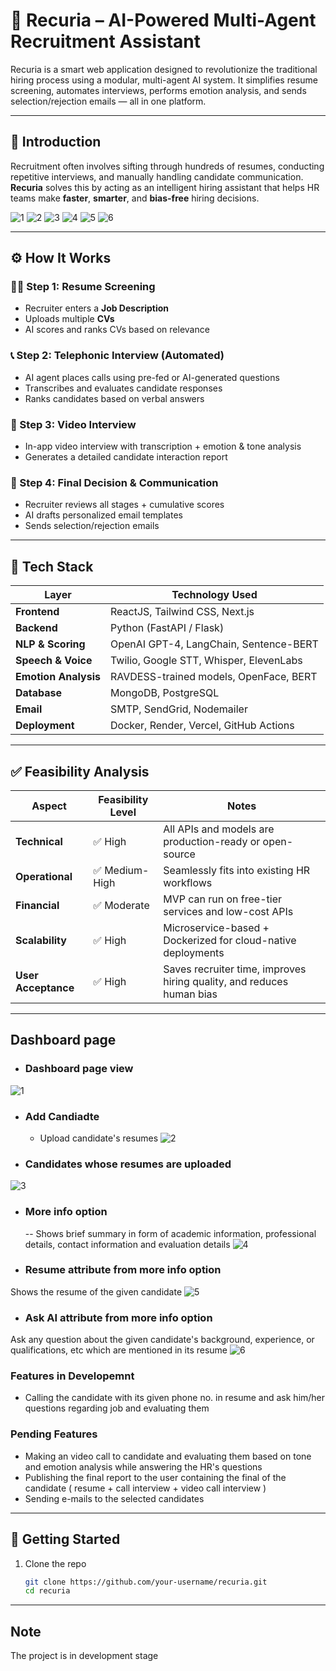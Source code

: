 # 🤖 Recuria – AI-Powered Multi-Agent Recruitment Assistant

Recuria is a smart web application designed to revolutionize the traditional hiring process using a modular, multi-agent AI system. It simplifies resume screening, automates interviews, performs emotion analysis, and sends selection/rejection emails — all in one platform.

---

## 📌 Introduction

Recruitment often involves sifting through hundreds of resumes, conducting repetitive interviews, and manually handling candidate communication. **Recuria** solves this by acting as an intelligent hiring assistant that helps HR teams make **faster**, **smarter**, and **bias-free** hiring decisions.

![1](/1.png)
![2](/2.png)
![3](/3.png)
![4](/4.png)
![5](/5.png)
![6](/6.png)

---

## ⚙️ How It Works

### 🧑‍💼 Step 1: Resume Screening
- Recruiter enters a **Job Description**
- Uploads multiple **CVs**
- AI scores and ranks CVs based on relevance

### 📞 Step 2: Telephonic Interview (Automated)
- AI agent places calls using pre-fed or AI-generated questions
- Transcribes and evaluates candidate responses
- Ranks candidates based on verbal answers

### 🎥 Step 3: Video Interview
- In-app video interview with transcription + emotion & tone analysis
- Generates a detailed candidate interaction report

### 📧 Step 4: Final Decision & Communication
- Recruiter reviews all stages + cumulative scores
- AI drafts personalized email templates
- Sends selection/rejection emails

---

## 🧰 Tech Stack

| Layer              | Technology Used                                    |
|-------------------|-----------------------------------------------------|
| **Frontend**       | ReactJS, Tailwind CSS, Next.js                     |
| **Backend**        | Python (FastAPI / Flask)                           |
| **NLP & Scoring**  | OpenAI GPT-4, LangChain, Sentence-BERT             |
| **Speech & Voice** | Twilio, Google STT, Whisper, ElevenLabs            |
| **Emotion Analysis** | RAVDESS-trained models, OpenFace, BERT           |
| **Database**       | MongoDB, PostgreSQL                                |
| **Email**          | SMTP, SendGrid, Nodemailer                         |
| **Deployment**     | Docker, Render, Vercel, GitHub Actions             |

---

## ✅ Feasibility Analysis

| Aspect                 | Feasibility Level | Notes                                                                 |
|------------------------|------------------|-----------------------------------------------------------------------|
| **Technical**          | ✅ High           | All APIs and models are production-ready or open-source               |
| **Operational**        | ✅ Medium-High    | Seamlessly fits into existing HR workflows                            |
| **Financial**          | ✅ Moderate       | MVP can run on free-tier services and low-cost APIs                   |
| **Scalability**        | ✅ High           | Microservice-based + Dockerized for cloud-native deployments          |
| **User Acceptance**    | ✅ High           | Saves recruiter time, improves hiring quality, and reduces human bias |

---

## Dashboard page

 - ### Dashboard page view
![1](/dashboard1.png)

 - ### Add Candiadte
   - Upload candidate's resumes
![2](/upload.png)

 - ### Candidates whose resumes are uploaded
![3](/candidates.png)

 - ### More info option
   -- Shows brief summary in form of academic information, professional details, contact information and evaluation details
![4](/moreinfo.png)

 - ### Resume attribute from more info option
Shows the resume of the given candidate
![5](/resume.png)

 - ### Ask AI attribute from more info option
Ask any question about the given candidate's background, experience, or qualifications, etc which are mentioned in its resume
![6](/askai.png)

### Features in Developemnt
 - Calling the candidate with its given phone no. in resume and ask him/her questions regarding job and evaluating them

### Pending Features 
 - Making an video call to candidate and evaluating them based on tone and emotion analysis while answering the HR's questions
 - Publishing the final report to the user containing the final of the candidate ( resume + call interview + video call interview )
 - Sending e-mails to the selected candidates

---

## 🚀 Getting Started

1. Clone the repo  
   ```bash
   git clone https://github.com/your-username/recuria.git
   cd recuria
   ```

---

## Note
The project is in development stage
